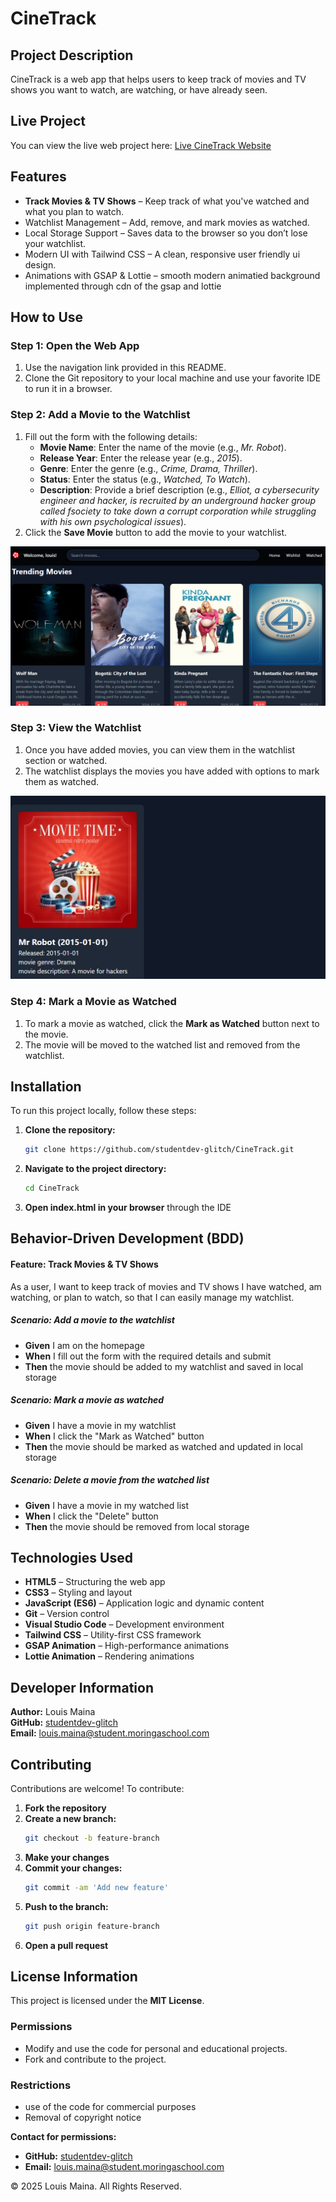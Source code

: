 # CineTrack

## Project Description
CineTrack is a web app that helps users to keep track of movies and TV shows you want to watch, are watching, or have already seen. 

## Live Project
You can view the live web project here: [Live CineTrack Website]()

## Features
-  **Track Movies & TV Shows** – Keep track of what you've watched and what you plan to watch.
-  Watchlist Management – Add, remove, and mark movies as watched.
-  Local Storage Support – Saves data to the browser so you don’t lose your watchlist.
-  Modern UI with Tailwind CSS – A clean, responsive user friendly ui design.
-  Animations with GSAP & Lottie – smooth modern animatied background implemented through cdn of the gsap and lottie

## How to Use
### Step 1: Open the Web App
1. Use the navigation link provided in this README.
2. Clone the Git repository to your local machine and use your favorite IDE to run it in a browser.

### Step 2: Add a Movie to the Watchlist
1. Fill out the form with the following details:
    - **Movie Name**: Enter the name of the movie (e.g., *Mr. Robot*).
    - **Release Year**: Enter the release year (e.g., *2015*).
    - **Genre**: Enter the genre (e.g., *Crime, Drama, Thriller*).
    - **Status**: Enter the status (e.g., *Watched, To Watch*).
    - **Description**: Provide a brief description (e.g., *Elliot, a cybersecurity engineer and hacker, is recruited by an underground hacker group called fsociety to take down a corrupt corporation while struggling with his own psychological issues*).
2. Click the **Save Movie** button to add the movie to your watchlist.

![Add Movie Form](./src/image.png)

### Step 3: View the Watchlist
1. Once you have added movies, you can view them in the watchlist section or watched.
2. The watchlist displays the movies you have added with options to mark them as watched.

![Watchlist](./src/page2.png)

### Step 4: Mark a Movie as Watched
1. To mark a movie as watched, click the **Mark as Watched** button next to the movie.
2. The movie will be moved to the watched list and removed from the watchlist.

## Installation
To run this project locally, follow these steps:

1. **Clone the repository:**
    ```sh
    git clone https://github.com/studentdev-glitch/CineTrack.git
    ```
2. **Navigate to the project directory:**
    ```sh
    cd CineTrack
    ```
3. **Open index.html in your browser** through the IDE

## Behavior-Driven Development (BDD)
#### Feature: Track Movies & TV Shows
As a user, I want to keep track of movies and TV shows I have watched, am watching, or plan to watch, so that I can easily manage my watchlist.

##### Scenario: Add a movie to the watchlist
- **Given** I am on the homepage
- **When** I fill out the form with the required details and submit
- **Then** the movie should be added to my watchlist and saved in local storage

##### Scenario: Mark a movie as watched
- **Given** I have a movie in my watchlist
- **When** I click the "Mark as Watched" button
- **Then** the movie should be marked as watched and updated in local storage

##### Scenario: Delete a movie from the watched list
- **Given** I have a movie in my watched list
- **When** I click the "Delete" button
- **Then** the movie should be removed from local storage

## Technologies Used
- **HTML5** – Structuring the web app
- **CSS3** – Styling and layout
- **JavaScript (ES6)** – Application logic and dynamic content
- **Git** – Version control
- **Visual Studio Code** – Development environment
- **Tailwind CSS** – Utility-first CSS framework
- **GSAP Animation** – High-performance animations
- **Lottie Animation** – Rendering animations

## Developer Information
**Author:** Louis Maina  
**GitHub:** [studentdev-glitch](https://github.com/studentdev-glitch)  
**Email:** louis.maina@student.moringaschool.com

## Contributing
Contributions are welcome! To contribute:

1. **Fork the repository**
2. **Create a new branch:**
    ```sh
    git checkout -b feature-branch
    ```
3. **Make your changes**
4. **Commit your changes:**
    ```sh
    git commit -am 'Add new feature'
    ```
5. **Push to the branch:**
    ```sh
    git push origin feature-branch
    ```
6. **Open a pull request**

## License Information
This project is licensed under the **MIT License**.

### Permissions
- Modify and use the code for personal and educational projects.
- Fork and contribute to the project.

###  Restrictions
- use of the code for commercial purposes
- Removal of copyright notice

**Contact for permissions:**  
- **GitHub:** [studentdev-glitch](https://github.com/studentdev-glitch)  
- **Email:** louis.maina@student.moringaschool.com  

© 2025 Louis Maina. All Rights Reserved.
